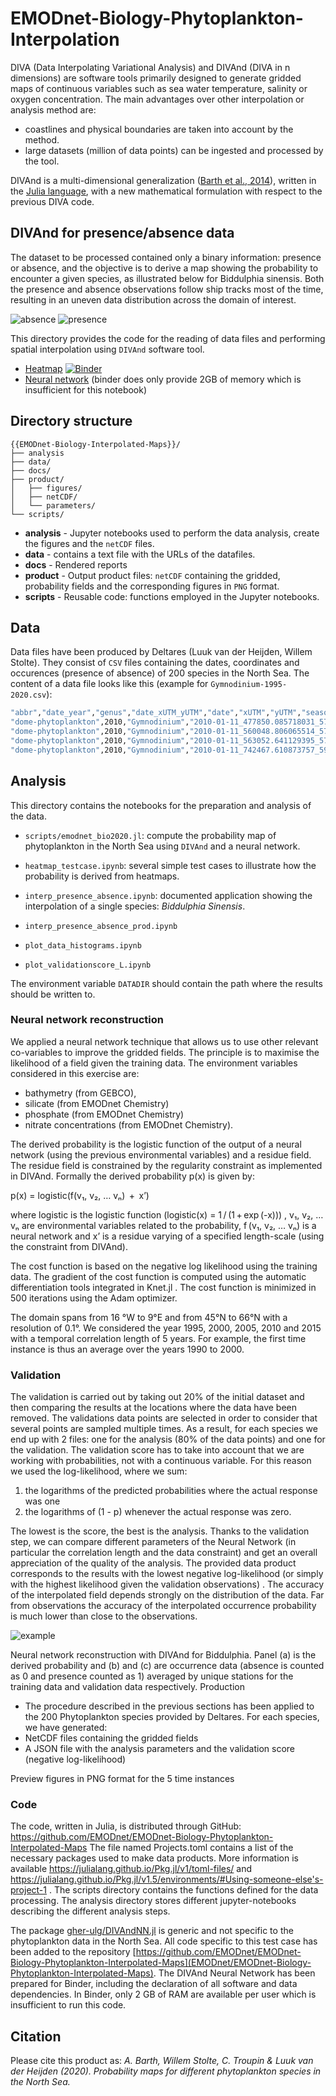 # EMODnet-Biology-Phytoplankton-Interpolation


DIVA (Data Interpolating Variational Analysis) and DIVAnd (DIVA in n dimensions) are software tools primarily designed to generate gridded maps of continuous variables such as sea water temperature, salinity or oxygen concentration. The main advantages over other interpolation or analysis method are:
* coastlines and physical boundaries are taken into account by the method.
* large datasets (million of data points) can be ingested and processed by the tool.

DIVAnd is a multi-dimensional generalization ([Barth et al., 2014](https://dx.doi.org/10.5194/gmd-7-225-2014)), written in the [Julia language](https://julialang.org/), with a new mathematical formulation with respect to the previous DIVA code.

## DIVAnd for presence/absence data

The dataset to be processed contained only a binary information: presence or absence, and the objective is to derive a map showing the probability to encounter a given species, as illustrated below for Biddulphia sinensis. Both the presence and absence observations follow ship tracks most of the time, resulting in an uneven data distribution across the domain of interest.

![absence](docs/absence.png)
![presence](docs/presence.png)


This directory provides the code for the reading of data files and performing spatial interpolation using `DIVAnd` software tool.

* [Heatmap](https://github.com/gher-ulg/EMODnet-Biology-Interpolated-Maps/blob/master/analysis/interp_presence_absence.ipynb) [![Binder](https://mybinder.org/badge_logo.svg)](https://mybinder.org/v2/gh/gher-ulg/EMODnet-Biology-Interpolated-Maps/master?filepath=analysis%2Finterp_presence_absence.ipynb)
* [Neural network](https://github.com/gher-ulg/EMODnet-Biology-Interpolated-Maps/blob/master/analysis/emodnet_bio_DIVAndNN.ipynb) (binder does only provide 2GB of memory which is insufficient for this notebook)


## Directory structure

```
{{EMODnet-Biology-Interpolated-Maps}}/
├── analysis
├── data/
├── docs/
├── product/
│   ├── figures/
│   ├── netCDF/
│   └── parameters/
└── scripts/
```

* **analysis** - Jupyter notebooks used to perform the data analysis, create the figures and the `netCDF` files.
* **data** - contains a text file with the URLs of the datafiles.
* **docs** - Rendered reports
* **product** - Output product files: `netCDF` containing the gridded, probability fields and the corresponding figures in `PNG` format.
* **scripts** - Reusable code: functions employed in the Jupyter notebooks.

## Data

Data files have been produced by Deltares (Luuk van der Heijden, Willem Stolte).
They consist of `CSV` files containing the dates, coordinates and occurences (presence of absence) of 200 species in the North Sea.
The content of a data file looks like this (example for `Gymnodinium-1995-2020.csv`):
```bash
"abbr","date_year","genus","date_xUTM_yUTM","date","xUTM","yUTM","season","eventID","wint_year","occurs","gridnr","middleXgrid","middleYgrid"
"dome-phytoplankton",2010,"Gymnodinium","2010-01-11_477850.085718031_5756212.06783869",2010-01-11,477850.085718031,5756212.06783869,"winter",NA,NA,0,201,472500,5752500
"dome-phytoplankton",2010,"Gymnodinium","2010-01-11_560048.806065514_5746827.70084791",2010-01-11,560048.806065514,5746827.70084791,"winter",NA,NA,0,207,562500,5752500
"dome-phytoplankton",2010,"Gymnodinium","2010-01-11_563052.641129395_5744324.75671705",2010-01-11,563052.641129395,5744324.75671705,"winter",NA,NA,0,174,562500,5737500
"dome-phytoplankton",2010,"Gymnodinium","2010-01-11_742467.610873757_5940711.86346217",2010-01-11,742467.610873757,5940711.86346217,"winter",NA,NA,0,648,742500,5947500
```

## Analysis

This directory contains the notebooks for the preparation and analysis of the data.

* `scripts/emodnet_bio2020.jl`: compute the probability map of phytoplankton in the North Sea using `DIVAnd` and a neural network.
* `heatmap_testcase.ipynb`: several simple test cases to illustrate how the probability is derived from heatmaps.
* `interp_presence_absence.ipynb`: documented application showing the interpolation of a single species: _Biddulphia Sinensis_.
* `interp_presence_absence_prod.ipynb`

* `plot_data_histograms.ipynb`
* `plot_validationscore_L.ipynb`


The environment variable `DATADIR` should contain the path where the results should be written to.



### Neural network reconstruction

We applied a neural network technique that allows us to use other relevant co-variables to improve the gridded fields. The principle is to maximise the likelihood of a field given the training data. The environment variables considered in this exercise are:
* bathymetry (from GEBCO),
* silicate (from EMODnet Chemistry)
* phosphate (from EMODnet Chemistry)
* nitrate concentrations (from EMODnet Chemistry).

The derived probability is the logistic function of the output of a neural network (using the previous environmental variables) and a residue field. The residue field is constrained by the regularity constraint as implemented in DIVAnd.  Formally the derived probability p(x) is given by:

p(x)  =  logistic(f(v₁, v₂, … vₙ)  +  x’)

where logistic is the logistic function (logistic(x) = 1 / (1 + exp (-x))) , v₁, v₂, … vₙ are environmental variables related to the probability, f (v₁, v₂, … vₙ) is a neural network and x’ is a residue varying of a specified length-scale (using the constraint from DIVAnd).

The cost function is based on the negative log likelihood using the training data. The gradient of the cost function is computed using the automatic differentiation tools integrated in Knet.jl . The cost function is minimized in 500 iterations using the Adam optimizer.

The domain spans from 16 °W  to 9°E and from 45°N to 66°N with a resolution of 0.1°. We considered the year 1995, 2000, 2005, 2010 and 2015 with a temporal correlation length of 5 years. For example, the first time instance is thus an average over the years 1990 to 2000.

### Validation

The validation is carried out by taking out 20% of the initial dataset and then comparing the results at the locations where the data have been removed. The validations data points are selected in order to consider that several points are sampled multiple times. As a result, for each species we end up with 2 files: one for the analysis (80% of the data points) and one for the validation.
The validation score has to take into account that we are working with probabilities, not with a continuous variable. For this reason we used the log-likelihood, where we sum:

1. the logarithms of the predicted probabilities where the actual response was one
2. the logarithms of (1 - p) whenever the actual response was zero.

The lowest is the score, the best is the analysis. Thanks to the validation step, we can compare different parameters of the Neural Network (in particular the correlation length and the data constraint)  and get an overall appreciation of the quality of the analysis. The provided data product corresponds to the results with the lowest negative log-likelihood (or simply with the highest likelihood given the validation observations) .
The accuracy of the interpolated field depends strongly on the distribution of the data. Far from  observations the accuracy of the interpolated occurrence probability is much lower than close to the observations.



![example](docs/example.png)

Neural network reconstruction with DIVAnd for Biddulphia. Panel (a) is the derived probability and (b) and (c) are occurrence data (absence is counted as 0 and presence counted as 1) averaged by unique stations for the training data and validation data respectively.
Production

* The procedure described in the previous sections has been applied to the 200 Phytoplankton species provided by Deltares. For each species, we have generated:
* NetCDF files containing the gridded fields
* A JSON file with the analysis parameters and the validation score (negative log-likelihood)

Preview figures in PNG format for the 5 time instances

### Code

The code, written in Julia, is distributed through GitHub:
https://github.com/EMODnet/EMODnet-Biology-Phytoplankton-Interpolated-Maps
The file named Projects.toml contains a list of the necessary packages used to make data products. More information is available https://julialang.github.io/Pkg.jl/v1/toml-files/ and https://julialang.github.io/Pkg.jl/v1.5/environments/#Using-someone-else's-project-1 .
The scripts directory contains the functions defined for the data processing.
The analysis directory stores different jupyter-notebooks describing the different analysis steps.


The package [gher-ulg/DIVAndNN.jl](https://github.com/gher-ulg/DIVAndNN.jl) is generic and not specific to the phytoplankton data in the North Sea. All code specific to this test case has been added to the repository [https://github.com/EMODnet/EMODnet-Biology-Phytoplankton-Interpolated-Maps](EMODnet/EMODnet-Biology-Phytoplankton-Interpolated-Maps).
The DIVAnd Neural Network has been prepared for Binder, including the declaration of all software and data dependencies. In Binder, only 2 GB of RAM are available per user which is insufficient to run this code.


## Citation

Please cite this product as:
*A. Barth, Willem Stolte, C. Troupin & Luuk van der Heijden (2020). Probability maps
for different phytoplankton species in the North Sea.*
